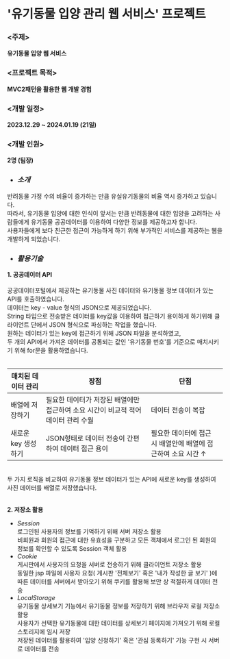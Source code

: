 # '유기동물 입양 관리 웹 서비스' 프로젝트
### <주제> 
**유기동물 입양 웹 서비스**<br>
### <프로젝트 목적> 
**MVC2패턴을 활용한 웹 개발 경험**<br>
### <개발 일정> 
**2023.12.29 ~ 2024.01.19 (21일)**<br>
### <개발 인원> 
**2명 (팀장)**<br>

- ### __*소개*__<br>
반려동물 가정 수의 비율이 증가하는 만큼 유실유기동물의 비율 역시 증가하고 있습니다.<br>
따라서, 유기동물 입양에 대한 인식이 앞서는 만큼 반려동물에 대한 입양을 고려하는 사람들에게 유기동물 공공데이터를 이용하여 다양한 정보를 제공하고자 합니다.<br>
사용자들에게 보다 친근한 접근이 가능하게 하기 위해 부가적인 서비스를 제공하는 웹을 개발하게 되었습니다.<br>

- ### __*활용기술*__<br>

**1. 공공데이터 API** <br>
<br>
 공공데이터포털에서 제공하는 유기동물 사진 데이터와 유기동물 정보 데이터가 있는 API를 호출하였습니다.<br>
 데이터는 key - value 형식의 JSON으로 제공되었습니다.<br>
String 타입으로 전송받은 데이터를 key값을 이용하여 접근하기 용이하게 하기위해 클라이언트 단에서 JSON 형식으로 파싱하는 작업을 했습니다.<br>
원하는 데이터가 있는 key에 접근하기 위해 JSON 파일을 분석하였고,<br>
두 개의 API에서 가져온 데이터를 공통되는 값인 '유기동물 번호'를 기준으로 매치시키기 위해 for문을 활용하였습니다.<br>
<br>

| 매치된 데이터 관리 | 장점 | 단점 |
|---------|-----|-----|
| 배열에 저장하기 | 필요한 데이터가 저장된 배열에만 접근하여 소요 시간이 비교적 적어 데이터 관리 수월 | 데이터 전송이 복잡 |
| 새로운 key 생성하기 | JSON형태로 데이터 전송이 간편하여 데이터 접근 용이 | 필요한 데이터에 접근 시 배열안에 배열에 접근하여 소요 시간 ↑ |
<br>
두 가지 로직을 비교하여 유기동물 정보 데이터가 있는 API에 새로운 key를 생성하여 사진 데이터를 배열로 저장했습니다.<br>
 
 <br>
 
**2. 저장소 활용** <br>

- _*Session*_<br>
로그인된 사용자의 정보를 기억하기 위해 서버 저장소 활용<br>
비회원과 회원의 접근에 대한 유효성을 구분하고 모든 객체에서 로그인 된 회원의 정보를 확인할 수 있도록  Session 객체 활용<br>
- _*Cookie*_<br>
게시판에서 사용자의 요청을 서버로 전송하기 위해 클라이언트 저장소 활용<br>
동일한 jsp 파일에 사용자 요청( 게시판 '전체보기' 혹은 '내가 작성한 글 보기' )에 따른 데이터를 서버에서 받아오기 위해 쿠키를 활용해 보안 상 적절하게 데이터 전송<br> 
- _*LocalStorage*_<br>
유기동물 상세보기 기능에서 유기동물 정보를 저장하기 위해 브라우저 로컬 저장소 활용<br>
사용자가 선택한 유기동물에 대한 데이터를 상세보기 페이지에 가져오기 위해 로컬 스토리지에 임시 저장<br>
저장된 데이터를 활용하여 '입양 신청하기' 혹은 '관심 등록하기' 기능 구현 시 서버로 데이터를 전송<br>

